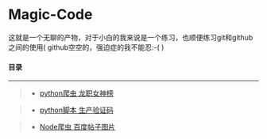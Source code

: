 # Magic-Code
这就是一个无聊的产物，对于小白的我来说是一个练习，也顺便练习git和github之间的使用(      github空空的，强迫症的我不能忍:-(    )

#### **目录**
***
>+ [python爬虫 龙职女神榜](https://github.com/seolgang/Magic-Code/blob/master/%E9%BE%99%E8%81%8C%E5%A5%B3%E7%A5%9E.py "爬取龙职女神榜的女生图片")

>+ [python脚本 生产验证码](https://github.com/seolgang/Magic-Code/blob/master/%E7%94%9F%E4%BA%A7%E9%AA%8C%E8%AF%81%E7%A0%81.py "批量生产验证码")

>+ [Node爬虫 百度帖子图片](https://github.com/seolgang/Magic-Code/blob/master/%E7%94%9F%E4%BA%A7%E9%AA%8C%E8%AF%81%E7%A0%81.py "爬取百度贴吧帖子图片")
